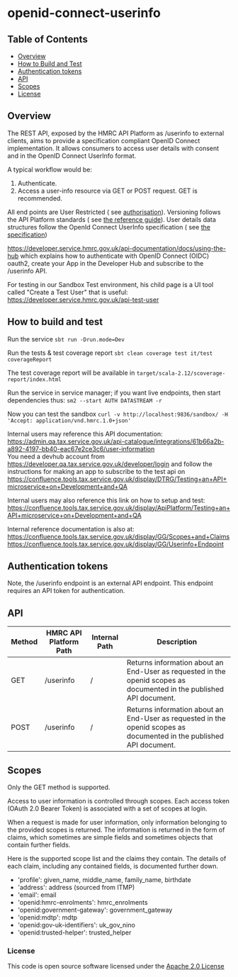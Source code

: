 # openid-connect-userinfo

## Table of Contents

- [Overview](#overview)
- [How to Build and Test](#how-to-build-and-test)
- [Authentication tokens](#authentication-tokens)
- [API](#api)
- [Scopes](#scopes)
- [License](#license)

<a name="overview"></a>

## Overview

The REST API, exposed by the HMRC API Platform as /userinfo to external clients, aims to provide a specification
compliant OpenID Connect implementation. It allows consumers to access user details with consent and in the OpenID
Connect UserInfo format.

A typical workflow would be:

1. Authenticate.
2. Access a user-info resource via GET or POST request. GET is recommended.

All end points are User Restricted (
see [authorisation](https://developer.service.hmrc.gov.uk/api-documentation/docs/authorisation)). Versioning follows the
API Platform standards (
see [the reference guide](https://developer.service.hmrc.gov.uk/api-documentation/docs/reference-guide)).
User details data structures follow the OpenId Connect UserInfo specification (
see [the specification](http://openid.net/specs/openid-connect-core-1_0.html#UserInfo))

https://developer.service.hmrc.gov.uk/api-documentation/docs/using-the-hub which explains how to authenticate with OpenID Connect (OIDC) oauth2, create your App in the Developer Hub and subscribe to the /userinfo API.

For testing in our Sandbox Test environment, his child page is a UI tool called "Create a Test User" that is useful:
https://developer.service.hmrc.gov.uk/api-test-user

<a name="how-to-build-and-test"></a>
## How to build and test

Run the service `sbt run -Drun.mode=Dev`

Run the tests & test coverage report `sbt clean coverage test it/test coverageReport`

The test coverage report will be available in `target/scala-2.12/scoverage-report/index.html`

Run the service in service manager; if you want live endpoints, then start dependencies thus:
`sm2 --start AUTH DATASTREAM -r`

Now you can test the sandbox `curl -v http://localhost:9836/sandbox/ -H 'Accept: application/vnd.hmrc.1.0+json'`

Internal users may reference this API documentation: https://admin.qa.tax.service.gov.uk/api-catalogue/integrations/61b66a2b-a892-4197-bb40-eac67e2ce3c6/user-information  
You need a devhub account from https://developer.qa.tax.service.gov.uk/developer/login and follow the instructions for making an app to subscribe to the test api on https://confluence.tools.tax.service.gov.uk/display/DTRG/Testing+an+API+microservice+on+Development+and+QA

Internal users may also reference this link on how to setup and test:
https://confluence.tools.tax.service.gov.uk/display/ApiPlatform/Testing+an+API+microservice+on+Development+and+QA

Internal reference documentation is also at:
https://confluence.tools.tax.service.gov.uk/display/GG/Scopes+and+Claims
https://confluence.tools.tax.service.gov.uk/display/GG/Userinfo+Endpoint

<a name="authentication-tokens"></a>

## Authentication tokens

Note, the /userinfo endpoint is an external API endpoint. This endpoint requires an API token for authentication.

<a name="api"></a>

## API

| Method | HMRC API Platform Path | Internal Path | Description                                                                                                          |
|--------|------------------------|---------------|----------------------------------------------------------------------------------------------------------------------|
| GET    | /userinfo              | /             | Returns information about an End-User as requested in the openid scopes as documented in the published API document. |
| POST   | /userinfo              | /             | Returns information about an End-User as requested in the openid scopes as documented in the published API document. |

<a name="scopes"></a>

## Scopes

Only the GET method is supported.

Access to user information is controlled through scopes. Each access token (OAuth 2.0 Bearer Token) is associated with a
set of scopes at login.

When a request is made for user information, only information belonging to the provided scopes is returned. The
information is returned in the form of claims, which sometimes are simple fields and sometimes objects that contain
further fields.

Here is the supported scope list and the claims they contain. The details of each claim, including any contained fields,
is documented further down.

* 'profile': given_name, middle_name, family_name, birthdate
* 'address': address (sourced from ITMP)
* 'email': email
* 'openid:hmrc-enrolments': hmrc_enrolments
* 'openid:government-gateway': government_gateway
* 'openid:mdtp': mdtp
* 'openid:gov-uk-identifiers': uk_gov_nino
* 'openid:trusted-helper': trusted_helper

<a name="license"></a>

### License

This code is open source software licensed under
the [Apache 2.0 License]("http://www.apache.org/licenses/LICENSE-2.0.html") 

